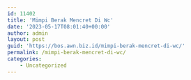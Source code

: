 ```yaml
---
id: 11402
title: 'Mimpi Berak Mencret Di Wc'
date: '2023-05-17T08:01:40+00:00'
author: admin
layout: post
guid: 'https://bos.awn.biz.id/mimpi-berak-mencret-di-wc/'
permalink: /mimpi-berak-mencret-di-wc/
categories:
    - Uncategorized
---
```


